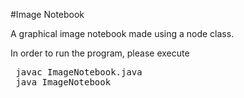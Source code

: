 #Image Notebook

A graphical image notebook made using a node class. 

<p> In order to run the program, please execute <pre> javac ImageNotebook.java <br> java ImageNotebook </pre> </p> 
